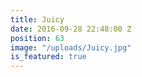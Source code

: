 ```yaml
---
title: Juicy
date: 2016-09-28 22:48:00 Z
position: 63
image: "/uploads/Juicy.jpg"
is_featured: true
---
```


